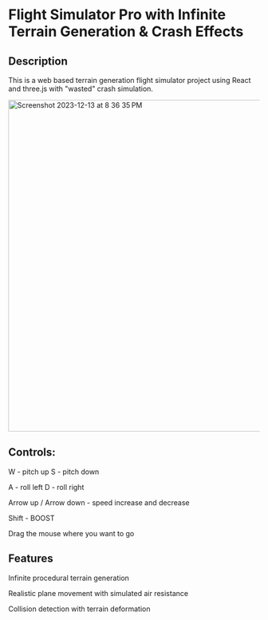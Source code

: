 # Flight Simulator Pro with Infinite Terrain Generation & Crash Effects

## Description

This is a web based terrain generation flight simulator project using React and three.js with "wasted" crash simulation.

<img width="665" alt="Screenshot 2023-12-13 at 8 36 35 PM" src="https://github.com/adam-vonbismarck/CS1230-final-project/assets/64095665/d16d68b7-a043-41e5-8039-bafa60fc59b3">


## Controls:

W - pitch up
S - pitch down

A - roll left
D - roll right

Arrow up / Arrow down - speed increase and decrease

Shift - BOOST

Drag the mouse where you want to go


## Features

Infinite procedural terrain generation

Realistic plane movement with simulated air resistance

Collision detection with terrain deformation

